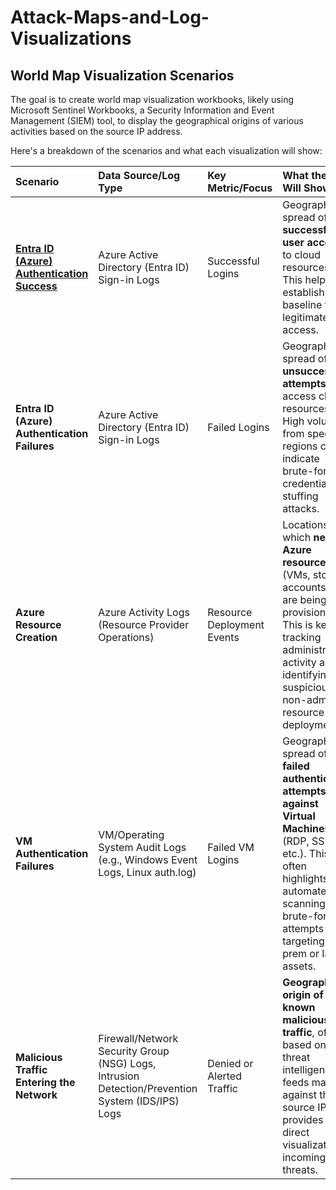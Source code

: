 # Attack-Maps-and-Log-Visualizations
## **World Map Visualization Scenarios**  
The goal is to create world map visualization workbooks, likely using Microsoft Sentinel Workbooks, a Security Information and Event Management (SIEM) tool, 
to display the geographical origins of various activities based on the source IP address.

Here's a breakdown of the scenarios and what each visualization will show:

| Scenario | Data Source/Log Type | Key Metric/Focus | What the Map Will Show |
| :---- | :---- | :---- | :---- |
| **[Entra ID (Azure) Authentication Success](https://github.com/jacobvasquez92/Attack-Maps-and-Log-Visualizations/blob/main/Entrada%20ID%20(Azure)%20Authentication%20Success.md)** | Azure Active Directory (Entra ID) Sign-in Logs | Successful Logins | Geographical spread of **successful user access** to cloud resources. This helps establish a baseline for legitimate access. |
| **Entra ID (Azure) Authentication Failures** | Azure Active Directory (Entra ID) Sign-in Logs | Failed Logins | Geographical spread of **unsuccessful attempts** to access cloud resources. High volume from specific regions can indicate brute-force or credential-stuffing attacks. |
| **Azure Resource Creation** | Azure Activity Logs (Resource Provider Operations) | Resource Deployment Events | Locations from which **new Azure resources** (VMs, storage accounts, etc.) are being provisioned. This is key for tracking administrative activity and identifying suspicious, non-admin resource deployments. |
| **VM Authentication Failures** | VM/Operating System Audit Logs (e.g., Windows Event Logs, Linux auth.log) | Failed VM Logins | Geographical spread of **failed authentication attempts against Virtual Machines** (RDP, SSH, etc.). This often highlights automated scanning and brute-force attempts targeting on-prem or IaaS assets. |
| **Malicious Traffic Entering the Network** | Firewall/Network Security Group (NSG) Logs, Intrusion Detection/Prevention System (IDS/IPS) Logs | Denied or Alerted Traffic | **Geographical origin of known malicious traffic**, often based on threat intelligence feeds matched against the source IP. This provides a direct visualization of incoming threats. |


